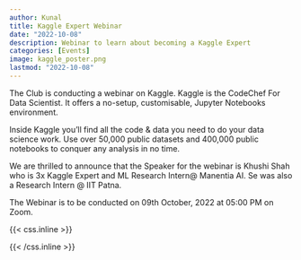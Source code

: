 ```yaml
---
author: Kunal
title: Kaggle Expert Webinar
date: "2022-10-08"
description: Webinar to learn about becoming a Kaggle Expert 
categories: [Events]
image: kaggle_poster.png
lastmod: "2022-10-08"
---
```



The Club is conducting a webinar on Kaggle. Kaggle is the CodeChef For Data Scientist. It offers a no-setup, customisable, Jupyter Notebooks environment. 

Inside Kaggle you’ll find all the code & data you need to do your data science work. Use over 50,000 public datasets and 400,000 public notebooks to conquer any analysis in no time.

We are thrilled to announce that the Speaker for the webinar is Khushi Shah who is 3x Kaggle Expert and ML Research Intern@ Manentia AI. Se was also a Research Intern @ IIT Patna.

The Webinar is to be conducted on 09th October, 2022 at 05:00 PM on Zoom. 


{{< css.inline >}}
<style>
.emojify {
	font-family: Apple Color Emoji, Segoe UI Emoji, NotoColorEmoji, Segoe UI Symbol, Android Emoji, EmojiSymbols;
	font-size: 2rem;
	vertical-align: middle;
}
@media screen and (max-width:650px) {
  .nowrap {
    display: block;
    margin: 25px 0;
  }
}
</style>
{{< /css.inline >}}
